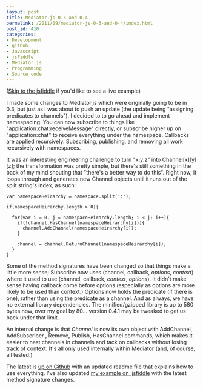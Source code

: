 ```yaml
---
layout: post
title: Mediator.js 0.3 and 0.4
permalink: /2011/09/mediator-js-0-3-and-0-4/index.html
post_id: 410
categories: 
- Development
- github
- Javascript
- jsFiddle
- Mediator.js
- Programming
- Source code
---
```


(<a title="jsfiddle showing example of using Mediator.js 0.4" 
href="http://jsfiddle.net/ajacksified/vazAV/">Skip to the jsfiddle</a> if you'd 
like to see a live example)

I made some changes to Mediator.js which were originally going to be in 0.3, 
but just as I was about to push an update (the update being "assigning 
predicates to channels"), I decided to to go ahead and implement namespacing. 
You can now subscribe to things like "application:chat:receiveMessage" 
directly, or subscribe higher up on "application:chat" to receive everything 
under the namespace. Callbacks are applied recursively. Subscribing, 
publishing, and removing all work recursively with namespaces.

It was an interesting engineering challenge to turn "x:y:z" into 
Channel[x][y][z]; the transformation was pretty simple, but there's still 
something in the back of my mind shouting that "there's a better way to do 
this". Right now, it loops through and generates new Channel objects until it 
runs out of the split string's index, as such:

    var namespaceHeirarchy = namespace.split(':');

    if(namespaceHeirarchy.length > 0){

      for(var i = 0, j = namespaceHeirarchy.length; i < j; i++){
        if(!channel.HasChannel(namespaceHeirarchy[i])){
          channel.AddChannel(namespaceHeirarchy[i]);
        }

        channel = channel.ReturnChannel(namespaceHeirarchy[i]);
      }
    }

Some of the method signatures have been changed so that things make a little 
more sense; Subscribe now uses (channel, callback, _options_, _context_) where 
it used to use (channel, callback, _context_, _options_). It didn't make sense 
having callback come before options (especially as options are more likely to 
be used than context.) Options now holds the predicate (if there is one), 
rather than using the predicate as a channel. And as always, we have no 
external library dependencies. The minified/gzipped library is up to 580 bytes 
now, over my goal by 80... version 0.4.1 may be tweaked to get us back under 
that limit.

An internal change is that _Channel_ is now its own object with AddChannel, 
AddSubscriber , Remove, Publish, HasChannel commands, which makes it easier to 
nest channels in channels and tack on callbacks without losing track of 
context. It's all only used internally within Mediator (and, of course, all 
tested.)

The latest is [up on Github](https://github.com/ajacksified/Mediator.js) with 
an updated readme file that explains how to use everything. 
I've also updated [my example on 
jsfiddle](http://jsfiddle.net/ajacksified/vazAV/) with 
the latest method signature changes.
